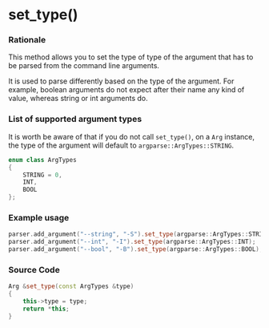# set_type()

### Rationale

This method allows you to set the type of type of the argument that has to be parsed from the command line arguments.
<br>

It is used to parse differently based on the type of the argument. For example, boolean arguments do not expect after their name any kind of value, whereas string or int arguments do.

### List of supported argument types

It is worth be aware of that if you do not call `set_type()`, on a `Arg` instance, the type of the argument will default to `argparse::ArgTypes::STRING`.

```cpp
enum class ArgTypes
{
    STRING = 0,
    INT,
    BOOL
};
```

### Example usage

```cpp
parser.add_argument("--string", "-S").set_type(argparse::ArgTypes::STRING);
parser.add_argument("--int", "-I").set_type(argparse::ArgTypes::INT);
parser.add_argument("--bool", "-B").set_type(argparse::ArgTypes::BOOL);
```

### Source Code

```cpp
Arg &set_type(const ArgTypes &type)
{
    this->type = type;
    return *this;
}
```
